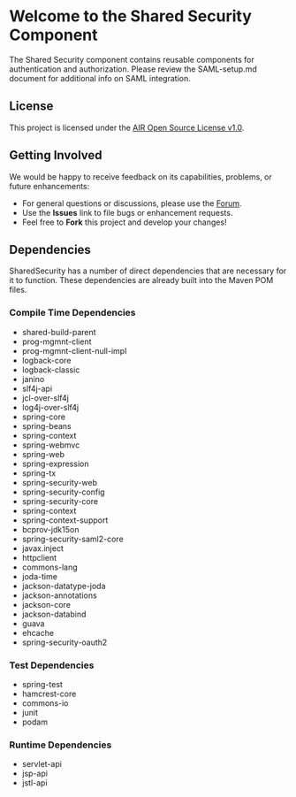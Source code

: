 # Welcome to the Shared Security Component #
The Shared Security component contains reusable components for authentication and authorization. Please review the SAML-setup.md document for additional info on SAML integration.

## License ##
This project is licensed under the [AIR Open Source License v1.0](http://www.smarterapp.org/documents/American_Institutes_for_Research_Open_Source_Software_License.pdf).

## Getting Involved ##
We would be happy to receive feedback on its capabilities, problems, or future enhancements:

* For general questions or discussions, please use the [Forum](http://forum.opentestsystem.org/viewforum.php?f=15).
* Use the **Issues** link to file bugs or enhancement requests.
* Feel free to **Fork** this project and develop your changes!

## Dependencies
SharedSecurity has a number of direct dependencies that are necessary for it to function.  These dependencies are already built into the Maven POM files.

### Compile Time Dependencies
* shared-build-parent
* prog-mgmnt-client
* prog-mgmnt-client-null-impl
* logback-core
* logback-classic
* janino
* slf4j-api
* jcl-over-slf4j
* log4j-over-slf4j
* spring-core
* spring-beans
* spring-context
* spring-webmvc
* spring-web
* spring-expression
* spring-tx
* spring-security-web
* spring-security-config
* spring-security-core
* spring-context
* spring-context-support
* bcprov-jdk15on
* spring-security-saml2-core
* javax.inject
* httpclient
* commons-lang
* joda-time
* jackson-datatype-joda
* jackson-annotations
* jackson-core
* jackson-databind
* guava
* ehcache
* spring-security-oauth2


### Test Dependencies
* spring-test
* hamcrest-core
* commons-io
* junit
* podam


### Runtime Dependencies
* servlet-api
* jsp-api
* jstl-api